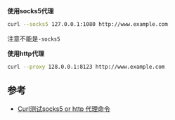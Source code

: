 **使用socks5代理**

```bash
curl --socks5 127.0.0.1:1080 http://www.example.com
```

注意不能是`-socks5`

**使用http代理**

```bash
curl --proxy 128.0.0.1:8123 http://www.example.com
```

## 参考

- [Curl测试socks5 or http 代理命令](https://www.cnblogs.com/zafu/p/9951200.html)
